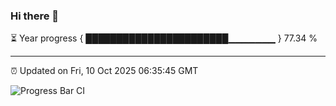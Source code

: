 ### Hi there 👋

⏳ Year progress { ███████████████████████▁▁▁▁▁▁▁ } 77.34 %

---

⏰ Updated on Fri, 10 Oct 2025 06:35:45 GMT

![Progress Bar CI](https://github.com/ZhaoGui/ZhaoGui/workflows/Progress%20Bar%20CI/badge.svg)
